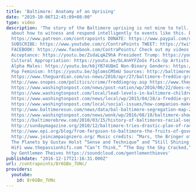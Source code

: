 ```yaml
---
title: 'Baltimore: Anatomy of an Uprising'
date: "2019-10-06T12:45:09+08:00"
type: video
description: 'The story of the Baltimore uprising is not mine to tell. This is a video
  about how to witness and respond intelligently to events like this. BECOME MY PATRON:
  https://www.patreon.com/contrapoints DONATE: https://www.paypal.com/cgi-bin/webscr?cmd=_donations&business=QAXL4AUZAQY7C&lc=US&item_name=ContraPoints&currency_code=USD&bn=PP%2dDonationsBF%3abtn_donateCC_LG%2egif%3aNonHosted
  SUBSCRIBE: https://www.youtube.com/c/ContraPoints TWEET: https://twitter.com/ContraPoints
  FACEBOOK: https://www.facebook.com/ContraPoints/ Check out my videos about: Fat
  Acceptance: https://youtu.be/ZsdaLqAZ9hA President Trump: https://youtu.be/wV8tFZZGhL8
  Cultural Appropriation: https://youtu.be/bL4nHYFZoGs Pick-Up Artists: https://youtu.be/bTomsgnRZFk
  Alpha Males: https://youtu.be/k6jYB74UQmI Non-Binary Genders: https://youtu.be/36egVNVBqZU
  Pop Feminism: https://youtu.be/3glomsCM5mU Sources: http://baltimoreuprising2015.org/home
  https://www.theguardian.com/us-news/2016/apr/27/baltimore-freddie-gray-arrest-protest-timeline
  http://www.snopes.com/politics/crime/freddiegray.asp https://www.theguardian.com/us-news/2015/may/02/my-49-hours-in-a-baltimore-cell-for-being-a-reporter
  https://www.washingtonpost.com/news/post-nation/wp/2016/06/22/does-nypds-broken-windows-policing-work-new-report-says-no/?utm_term=.14c932478052
  https://www.washingtonpost.com/local/lead-levels-in-baltimore-children/2015/04/30/88db6f20-ef7c-11e4-a55f-38924fca94f9_graphic.html?utm_term=.95a4d74d697f
  https://www.washingtonpost.com/news/local/wp/2015/04/28/a-freddie-gray-primer-who-was-he-how-did-he-why-is-there-so-much-anger/?utm_term=.124792610ecd
  https://www.washingtonpost.com/local/social-issues/how-companies-make-millions-off-lead-poisoned-poor-blacks/2015/08/25/7460c1de-0d8c-11e5-9726-49d6fa26a8c6_story.html?utm_term=.32cb99c4e2af
  http://www.baltimoresun.com/news/data/bal-baltimore-segregation-map-20150710-htmlstory.html
  https://www.washingtonpost.com/news/wonk/wp/2016/08/10/baltimore-shows-how-historic-segregation-shapes-biased-policing-today/?utm_term=.39345efca664
  https://baltimorebrew.com/2010/03/15/history-of-baltimores-racial-segregation-includes-a-hard-look-at-newspapers-role/
  http://sundaymagazine.org/2010/12/baltimore-tries-drastic-plan-of-race-segregation/
  http://www.epi.org/blog/from-ferguson-to-baltimore-the-fruits-of-government-sponsored-segregation/
  http://www.joincampaignzero.org/ Music credits: “Mars, the Bringer of War” from
  The Planets by Gustav Holst “Sense and Technique” and “Still Shining by The Passion
  HiFi www.thepassionhifi.com “Can’t Think,” “The Day the Sky Cracked,” and “Rain”
  by Gentlemen Theives https://soundcloud.com/gentlementhieves'
publishdate: "2016-12-17T21:16:31.000Z"
url: /contrapoints/8r6GBo_7UNc/
providers:
  youtube:
    id: 8r6GBo_7UNc
---
```

